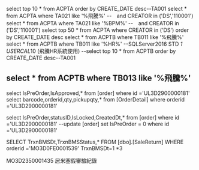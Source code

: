 select top 10 * from ACPTA order by CREATE_DATE desc--TA001
select * from ACPTA  where TA021 like '%飛騰%' --　and CREATOR in ('DS','110001')
select * from ACPTA  where TA021 like '%BPM%' --　and CREATOR in ('DS','110001')
select top 50 * from ACPTA  where CREATOR in ('DS')  order by CREATE_DATE desc
select * from ACPTB  where TB011 like '%飛騰%'
select * from ACPTB  where TB011 like '%HR%'
--SQLServer2016 STD *1 USERCAL*10 (飛騰HR系統使用)
--select top 10 * from ACPTB order by CREATE_DATE desc--TA001

select * from ACPTB  where TB013 like '%飛騰%'
--

select IsPreOrder,IsApproved,* from [order] where id ='UL3D2900000181'
select barcode,orderid,qty,pickupqty,* from [OrderDetail] where orderid ='UL3D2900000181'

select IsPreOrder,statusID,IsLocked,CreatedDt,* from [order] where id ='UL3D2900000181'
--update [order] set IsPreOrder = 0  where id ='UL3D2900000181'


SELECT TrxnBMSDt,TrxnBMSStatus,* FROM [dbo].[SaleReturn] 
WHERE orderid ='MO3D0FE0001539'
TrxnBMSDt=1 *3

MO3D2350001435 居米塞假審驗紀錄